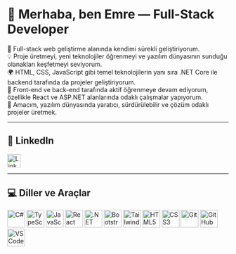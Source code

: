 # 👋 Merhaba, ben Emre — Full-Stack Developer

🚀 Full-stack web geliştirme alanında kendimi sürekli geliştiriyorum.  
💡 Proje üretmeyi, yeni teknolojiler öğrenmeyi ve yazılım dünyasının sunduğu olanakları keşfetmeyi seviyorum.  
🌍 HTML, CSS, JavaScript gibi temel teknolojilerin yanı sıra .NET Core ile backend tarafında da projeler geliştiriyorum.  
🧠 Front-end ve back-end tarafında aktif öğrenmeye devam ediyorum, özellikle React ve ASP.NET alanlarında odaklı çalışmalar yapıyorum.  
🎯 Amacım, yazılım dünyasında yaratıcı, sürdürülebilir ve çözüm odaklı projeler üretmek.

---

## 💼 LinkedIn

<a href="https://www.linkedin.com/in/emre-yilmazzz/" target="_blank">
  <img src="https://cdn-icons-png.flaticon.com/512/174/174857.png" alt="LinkedIn" width="30" height="30" />
</a>


---

## 💻 Diller ve Araçlar

<div align="left">
  <img src="https://cdn.jsdelivr.net/gh/devicons/devicon/icons/csharp/csharp-original.svg" height="40" alt="C#" title="C#" />
  <img src="https://cdn.jsdelivr.net/gh/devicons/devicon/icons/typescript/typescript-original.svg" height="40" alt="TypeScript" title="TypeScript" />
  <img src="https://cdn.jsdelivr.net/gh/devicons/devicon/icons/javascript/javascript-original.svg" height="40" alt="JavaScript" title="JavaScript" />
  <img src="https://cdn.jsdelivr.net/gh/devicons/devicon/icons/react/react-original.svg" height="40" alt="React" title="React" />
  <img src="https://cdn.jsdelivr.net/gh/devicons/devicon/icons/dot-net/dot-net-original.svg" height="40" alt=".NET Core" title=".NET Core" />
  <img src="https://cdn.jsdelivr.net/gh/devicons/devicon/icons/bootstrap/bootstrap-original.svg" height="40" alt="Bootstrap" title="Bootstrap" />
  <img src="https://upload.wikimedia.org/wikipedia/commons/d/d5/Tailwind_CSS_Logo.svg" height="40" alt="Tailwind CSS" title="Tailwind CSS" />
  <img src="https://cdn.jsdelivr.net/gh/devicons/devicon/icons/html5/html5-original.svg" height="40" alt="HTML5" title="HTML5" />
  <img src="https://cdn.jsdelivr.net/gh/devicons/devicon/icons/css3/css3-original.svg" height="40" alt="CSS3" title="CSS3" />
  <img src="https://cdn.jsdelivr.net/gh/devicons/devicon/icons/git/git-original.svg" height="40" alt="Git" title="Git" />
  <img src="https://cdn.jsdelivr.net/gh/devicons/devicon/icons/github/github-original.svg" height="40" alt="GitHub" title="GitHub" />
  <img src="https://cdn.jsdelivr.net/gh/devicons/devicon/icons/vscode/vscode-original.svg" height="40" alt="VS Code" title="VS Code" />
</div>
